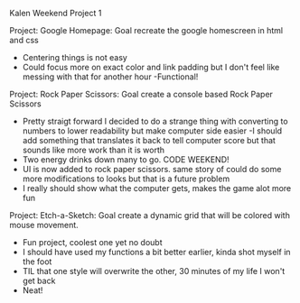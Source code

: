 Kalen Weekend Project 1

Project: Google Homepage: Goal recreate the google homescreen in html and css
 - Centering things is not easy
 - Could focus more on exact color and link padding but I don't feel like messing with that for another hour
 -Functional!

 Project: Rock Paper Scissors: Goal create a console based Rock Paper Scissors
 - Pretty straigt forward I decided to do a strange thing with converting to numbers to lower readability but make computer side easier
 -I should add something that translates it back to tell computer score but that sounds like more work than it is worth
 - Two energy drinks down many to go. CODE WEEKEND!
 - UI is now added to rock paper scissors. same story of could do some more modifications to looks but that is a future problem
 - I really should show what the computer gets, makes the game alot more fun

 Project: Etch-a-Sketch: Goal create a dynamic grid that will be colored with mouse movement.
 - Fun project, coolest one yet no doubt
 - I should have used my functions a bit better earlier, kinda shot myself in the foot
 - TIL that one style will overwrite the other, 30 minutes of my life I won't get back
 - Neat!